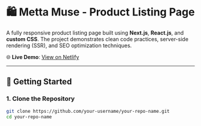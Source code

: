 # 🛍️ Metta Muse - Product Listing Page

A fully responsive product listing page built using **Next.js**, **React.js**, and **custom CSS**. The project demonstrates clean code practices, server-side rendering (SSR), and SEO optimization techniques.

🌐 **Live Demo**: [View on Netlify](https://appscrip-shashi.netlify.app/products)

---

## 🚀 Getting Started

### 1. Clone the Repository

```bash
git clone https://github.com/your-username/your-repo-name.git
cd your-repo-name
